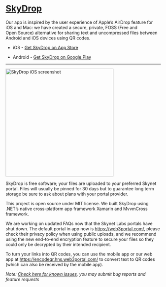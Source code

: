 # [SkyDrop](http://app.skydrop.hns.to/)

Our app is inspired by the user experience of Apple’s AirDrop feature for iOS and Mac: we have created a secure, private, FOSS (Free and Open Source) alternative for sharing text and uncompressed files between Android and iOS devices using QR codes.

* iOS - [Get SkyDrop on App Store](https://apps.apple.com/app/id1568591168#?platform=iphone)

* Android - [Get SkyDrop on Google Play](https://play.google.com/store/apps/details?id=to.hns.skydrop)

---

<img src="http://tomdawes.co.uk/skydrop/screenshot.png" width="350" title="SkyDrop iOS screenshot">

SkyDrop is free software; your files are uploaded to your preferred Skynet portal. Files will usually be pinned for 30 days but to guarantee long term storage be sure to ask about plans with your portal provider.

This project is open source under MIT license. We built SkyDrop using .NET’s native cross-platform app framework Xamarin and MvvmCross framework.

We are working on updated FAQs now that the Skynet Labs portals have shut down. The default portal in app now is https://web3portal.com/, please check their privacy policy when using public uploads, and we recommend using the new end-to-end encryption feature to secure your files so they could only be decrypted by their intended recipient.

To turn your links into QR codes, you can use the mobile app or our web app at https://encodeqr.hns.web3portal.com/ to convert text to QR codes (which can also be received by the mobile app).

*Note: [Check here for known issues](https://github.com/SkyLabs-Innovation-Group/SkyDrop/issues?q=is%3Aissue+is%3Aopen+label%3A%22known+issues%22), you may submit bug reports and feature requests*
